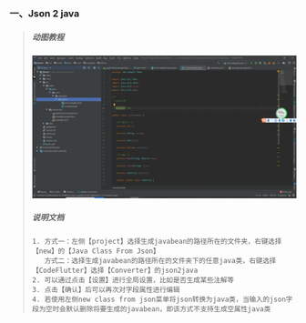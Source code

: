 ### 一、Json 2 java

> ##### 动图教程
>
> ![json2pojo](./json2java.gif "json2pojo")
>
> ##### 说明文档
>
> ``` 说明文档
> 1. 方式一：左侧【project】选择生成javabean的路径所在的文件夹，右键选择【new】的【Java Class From Json】
>    方式二：选择生成javabean的路径所在的文件夹下的任意java类，右键选择【CodeFlutter】选择【Converter】的json2java
> 2. 可以通过点击【设置】进行全局设置，比如是否生成某些注解等
> 3. 点击【确认】后可以再次对字段属性进行编辑
> 4. 若使用左侧new class from json菜单将json转换为java类，当输入的json字段为空时会默认删除将要生成的javabean，即该方式不支持生成空属性java类
> ```
